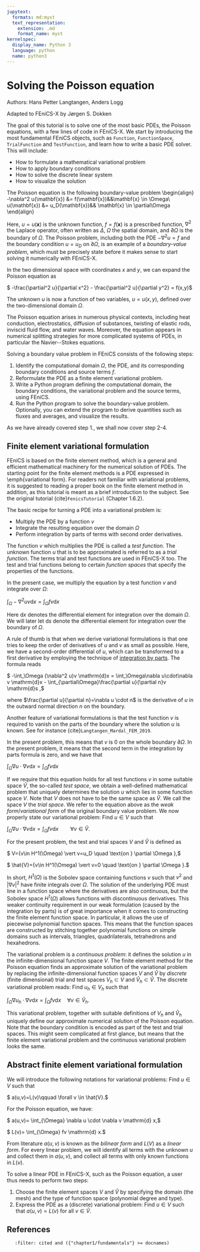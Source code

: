 ```yaml
---
jupytext:
  formats: md:myst
  text_representation:
    extension: .md
    format_name: myst
kernelspec:
  display_name: Python 3
  language: python
  name: python3
---
```

# Solving the Poisson equation

Authors: Hans Petter Langtangen, Anders Logg 

Adapted to FEniCS-X by Jørgen S. Dokken 

The goal of this tutorial is to solve one of the most basic PDEs, the Poisson equations, with a few lines of code in FEniCS-X. We start by introducing the most fundamental FEniCS objects, such as `Function`, `FunctionSpace`, `TrialFunction` and `TestFunction`, and learn how to write a basic PDE solver. 
This will include:
- How to formulate a mathematical variational problem
- How to apply boundary conditions
- How to solve the discrete linear system
- How to visualize the solution

The Poisson equation is the following boundary-value problem
\begin{align}
-\nabla^2 u(\mathbf{x}) &= f(\mathbf{x})&&\mathbf{x} \in \Omega\\
u(\mathbf{x}) &= u_D(\mathbf{x})&& \mathbf{x} \in \partial\Omega
\end{align}

Here, $u=u(\mathbf{x})$ is the unknown function, $f=f(\mathbf{x})$ is a prescribed function, $\nabla^2$ the Laplace operator, often written as $\Delta$, $\Omega$ the spatial domain, and $\partial\Omega$ is the boundary of $\Omega$. The Poisson problem, including both the PDE $-\nabla^2 u = f$ and the boundary condition $u=u_D$ on $\partial\Omega$, is an example of a _boundary-value problem_, which must be precisely state before it makes sense to start solving it numerically with FEniCS-X. 

In the two dimensional space with coordinates $x$ and $y$, we can expand the Poisson equation as

$ -\frac{\partial^2 u}{\partial x^2} - \frac{\partial^2 u}{\partial y^2} = f(x,y)$

The unknown $u$ is now a function of two variables, $u=u(x,y)$, defined over the two-dimensional domain $\Omega$. 

The Poisson equation arises in numerous physical contexts, including
heat conduction, electrostatics, diffusion of substances, twisting of
elastic rods, inviscid fluid flow, and water waves. Moreover, the
equation appears in numerical splitting strategies for more complicated
systems of PDEs, in particular the Navier--Stokes equations.

Solving a boundary value problem in FEniCS consists of the following steps:

1. Identify the computational domain $\Omega$, the PDE, and its corresponding boundary conditions and source terms $f$.
2. Reformulate the PDE as a finite element variational problem.
3. Write a Python program defining the computational domain, the boundary conditions, the variational problem and the source terms, using FEniCS.
4. Run the Python program to solve the boundary-value problem. Optionally, you can extend the program to derive quantities such as fluxes and averages,
and visualize the results.

As we have already covered step 1., we shall now cover step 2-4.

## Finite element variational formulation

FEniCS is based on the finite element method, which is a general and
efficient mathematical machinery for the numerical solution of
PDEs. The starting point for the finite element methods is a PDE
expressed in \emph{variational form}. For readers not familiar with variational problems, it is suggested to reading a proper book on the finite element method in addition, as this tutorial is meant as a brief introduction to the subject. See the original tutorial {cite}`FenicsTutorial` (Chapter 1.6.2).

The basic recipe for turning a PDE into a variational problem is:
- Multiply the PDE by a function $v$
- Integrate the resulting equation over the domain $\Omega$
- Perform integration by parts of terms with second order derivatives. 

The function $v$ which multiplies the PDE is called a _test function_. The unknown function $u$ that is to be approximated is referred to as a _trial function_. 
The terms trial and test functions are used in FEniCS-X too. The test and trial functions belong to certain _function spaces_ that specify the properties of the functions.

In the present case, we multiply the equation by a test function $v$ and  integrate over $\Omega$:

$\int_\Omega -\nabla^2 u v \mathrm{d} x = \int_\Omega f v \mathrm{d} x$

Here $\mathrm{d} x$ denotes the differential element for integration over the domain $\Omega$. We will later let $\mathrm{d} s$ denote the differential element for integration over the boundary of $\Omega$. 

A rule of thumb is that when we derive variational formulations is that one tries to keep the order of derivatives of $u$ and $v$ as small as possible. 
Here, we have a second-order differential of $u$, which can be transformed to a first derivative by employing the technique of 
[integration by parts](https://en.wikipedia.org/wiki/Integration_by_parts).
The formula reads 

$ -\int_\Omega (\nabla^2 u)v \mathrm{d}x
= \int_\Omega\nabla u\cdot\nabla v \mathrm{d}x - \int_{\partial\Omega}\frac{\partial u}{\partial n}v \mathrm{d}s ,$

where $\frac{\partial u}{\partial n}=\nabla u \cdot n$ is the derivative of $u$ in the outward normal direction $n$ on the boundary.

Another feature of variational formulations is that the test function $v$ is required to vanish on the parts of the boundary where the solution $u$ is known. See for instance {cite}`Langtangen_Mardal_FEM_2019`.

In the present problem, this means that $v$ is $0$ on the whole boundary $\partial\Omega$. In the present problem, it means that the second term in the integration by parts formula is zero, and we have that 

$\int_\Omega \nabla u \cdot \nabla v \mathrm{d} x = \int_\Omega f v\mathrm{d} x$

If we require that this equation holds for all test functions $v$ in some suitable space $\hat{V}$, the so-called _test space_, we obtain a well-defined mathematical problem that uniquely determines the solution $u$ which lies in some function space $V$. Note that $V$ does not have to be the same space as 
$\hat{V}$. We call the space $V$ the _trial space_. We refer to the equation above as the _weak form_/_variational form_ of the original boundary value problem. We now properly state our variational problem:
Find $u\in V$ such that 

$\int_\Omega \nabla u \cdot \nabla v \mathrm{d} x = \int_\Omega f v\mathrm{d} x\qquad \forall v \in \hat{V}.$

For the present problem, the test and trial spaces $V$ and $\hat{V}$ is defined  as

$ V=\{v\in H^1(\Omega) \vert v=u_D \quad \text{on } \partial \Omega \},$

$ \hat{V}=\{v\in H^1(\Omega) \vert v=0 \quad \text{on } \partial \Omega \}.$

In short, $H^1(\Omega)$ is the Sobolev space containing functions $v$ such that $v^2$ and $\vert \nabla v \vert ^2$ have finite integrals over $\Omega$. The solution of the underlying
PDE must line in a function space where the derivatives are 
also continuous, but the Sobolev space $H^1(\Omega)$ allows functions with discontinuous derivatives.
This weaker continuity requirement in our weak formulation (caused by the integration by parts) is of great importance when it comes to constructing the finite element function space. In particular, it allows the use of piecewise polynomial function spaces. This means that the function spaces are constructed 
by stitching together polynomial functions on simple domains 
such as intervals, triangles, quadrilaterals, tetrahedrons and
hexahedrons. 

The variational problem is a _continuous problem_: it defines the solution $u$ in the infinite-dimensional function space $V$.
The finite element method for the  Poisson equation finds an approximate solution of the variational problem by replacing the infinite-dimensional function spaces $V$ and $\hat V$ by _discrete_ (finite dimensional) trial and test spaces $V_h\subset V$ and $\hat{V}_h \subset \hat{V}$. The discrete
variational problem reads: Find $u_h\in V_h$ such that 

$\int_\Omega \nabla u_h \cdot \nabla v \mathrm{d} x = \int_\Omega fv \mathrm{d} x \quad \forall v \in \hat{V}_h.$

This variational problem, together with suitable definitions of $V_h$ and $\hat{V}_h$ uniquely define our approximate numerical solution of the Poisson equation. 
Note that the boundary condition is encoded as part of the test and trial spaces. This might seem complicated at first glance, 
but means that the finite element variational problem and the continuous variational problem looks the same. 

## Abstract finite element variational formulation

We will introduce the following notations for variational problems:
Find $u\in V$ such that 

$ a(u,v)=L(v)\qquad \forall v \in \hat{V}.$

For the Poisson equation, we have:

$ a(u,v)= \int_{\Omega} \nabla u \cdot \nabla v \mathrm{d} x,$

$ L(v)= \int_{\Omega} fv \mathrm{d} x.$

From literature $a(u,v)$ is known as the _bilinear form_ and $L(V)$ as a _linear form_. 
For every linear problem, we will identify all terms with the unknown $u$ and collect them in $a(u,v)$, and collect all terms with only  known functions in $L(v)$.

To solve a linear PDE in FEniCS-X, such as the Poisson equation, a user thus needs to perform two steps:

1. Choose the finite element spaces $V$ and $\hat{V}$ by specifying the domain (the mesh) and the type of function space (polynomial degree and type).
2. Express the PDE as a (discrete) variational problem: Find $u\in V$ such that $a(u,v)=L(v)$ for all $v \in \hat{V}$.

## References
```{bibliography}
   :filter: cited and ({"chapter1/fundamentals"} >= docnames)
```